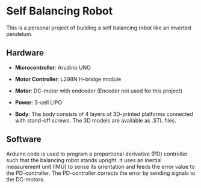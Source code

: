 # Self Balancing Robot
This is a personal project of building a self balancing robot like an inverted pendelum.   

## Hardware
- **Microcontroller**: Arudino UNO

- **Motor Controller**: L298N H-bridge module

- **Motor**: DC-motor with endcoder (Encoder not used for this project)

- **Power**: 3-cell LIPO

- **Body**: The body consists of 4 layers of 3D-printed platforms connected with stand-off screws. The 3D models are available as .STL files. 



## Software
Arduino code is used to program a proportional derivative (PD) controller such that the balancing robot stands upright. It uses an inertial measurement unit (IMU) to sense its orientation and feeds the error value to the PD-controller. The PD-controller corrects the error by sending signals to the DC-motors.   
